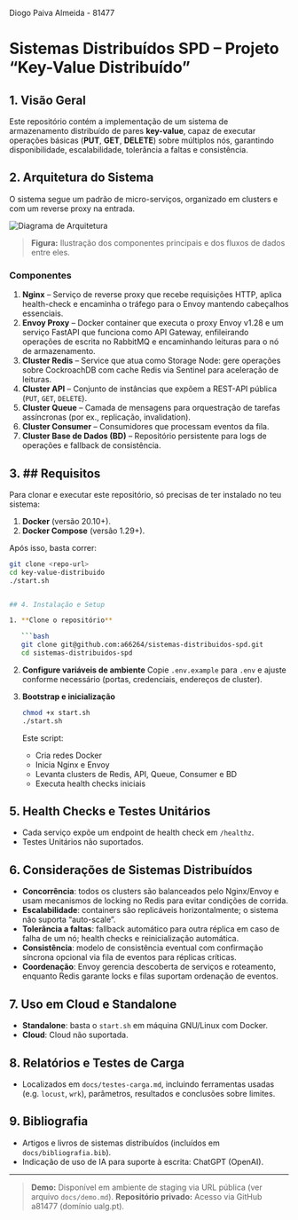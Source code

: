 Diogo Paiva Almeida - 81477

# Sistemas Distribuídos SPD – Projeto “Key-Value Distribuído”

## 1. Visão Geral

Este repositório contém a implementação de um sistema de armazenamento distribuído de pares **key-value**, capaz de executar operações básicas (**PUT**, **GET**, **DELETE**) sobre múltiplos nós, garantindo disponibilidade, escalabilidade, tolerância a faltas e consistência.

## 2. Arquitetura do Sistema

O sistema segue um padrão de micro-serviços, organizado em clusters e com um reverse proxy na entrada.

![Diagrama de Arquitetura](docs/arquitetura.png)

> **Figura:** Ilustração dos componentes principais e dos fluxos de dados entre eles.

### Componentes

1. **Nginx**
   – Serviço de reverse proxy que recebe requisições HTTP, aplica health-check e encaminha o tráfego para o Envoy mantendo cabeçalhos essenciais.
2. **Envoy Proxy**
   – Docker container que executa o proxy Envoy v1.28 e um serviço FastAPI que funciona como API Gateway, enfileirando operações de escrita no RabbitMQ e encaminhando leituras para o nó de armazenamento.
3. **Cluster Redis**
   – Service que atua como Storage Node: gere operações sobre CockroachDB com cache Redis via Sentinel para aceleração de leituras.
4. **Cluster API**
   – Conjunto de instâncias que expõem a REST-API pública (`PUT`, `GET`, `DELETE`).
5. **Cluster Queue**
   – Camada de mensagens para orquestração de tarefas assíncronas (por ex., replicação, invalidation).
6. **Cluster Consumer**
   – Consumidores que processam eventos da fila.
7. **Cluster Base de Dados (BD)**
   – Repositório persistente para logs de operações e fallback de consistência.

## 3. ## Requisitos  
Para clonar e executar este repositório, só precisas de ter instalado no teu sistema:  
1. **Docker** (versão 20.10+).  
2. **Docker Compose** (versão 1.29+).  

Após isso, basta correr:
```bash
git clone <repo-url>
cd key-value-distribuido
./start.sh


## 4. Instalação e Setup

1. **Clone o repositório**

   ```bash
   git clone git@github.com:a66264/sistemas-distribuidos-spd.git
   cd sistemas-distribuidos-spd
   ```
2. **Configure variáveis de ambiente**
   Copie `.env.example` para `.env` e ajuste conforme necessário (portas, credenciais, endereços de cluster).
3. **Bootstrap e inicialização**

   ```bash
   chmod +x start.sh
   ./start.sh
   ```


   Este script:

   * Cria redes Docker
   * Inicia Nginx e Envoy
   * Levanta clusters de Redis, API, Queue, Consumer e BD
   * Executa health checks iniciais

## 5. Health Checks e Testes Unitários

* Cada serviço expõe um endpoint de health check em `/healthz`.
* Testes Unitários não suportados.

## 6. Considerações de Sistemas Distribuídos

* **Concorrência**: todos os clusters são balanceados pelo Nginx/Envoy e usam mecanismos de locking no Redis para evitar condições de corrida.
* **Escalabilidade**: containers são replicáveis horizontalmente; o sistema não suporta “auto-scale”.
* **Tolerância a faltas**: fallback automático para outra réplica em caso de falha de um nó; health checks e reinicialização automática.
* **Consistência**: modelo de consistência eventual com confirmação síncrona opcional via fila de eventos para réplicas críticas.
* **Coordenação**: Envoy gerencia descoberta de serviços e roteamento, enquanto Redis garante locks e filas suportam ordenação de eventos.

## 7. Uso em Cloud e Standalone

* **Standalone**: basta o `start.sh` em máquina GNU/Linux com Docker.
* **Cloud**: Cloud não suportada.

## 8. Relatórios e Testes de Carga

* Localizados em `docs/testes-carga.md`, incluindo ferramentas usadas (e.g. `locust`, `wrk`), parâmetros, resultados e conclusões sobre limites.

## 9. Bibliografia

* Artigos e livros de sistemas distribuídos (incluídos em `docs/bibliografia.bib`).
* Indicação de uso de IA para suporte à escrita: ChatGPT (OpenAI).

---

> **Demo:** Disponível em ambiente de staging via URL pública (ver arquivo `docs/demo.md`).
> **Repositório privado:** Acesso via GitHub a81477 (domínio ualg.pt).
